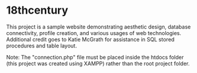 # 18thcentury
This project is a sample website demonstrating aesthetic design, database connectivity, profile creation, and various usages of web technologies. Additional credit goes to Katie McGrath for assistance in SQL stored procedures and table layout.

Note: The "connection.php" file must be placed inside the htdocs folder (this project was created using XAMPP) rather than the root project folder.
